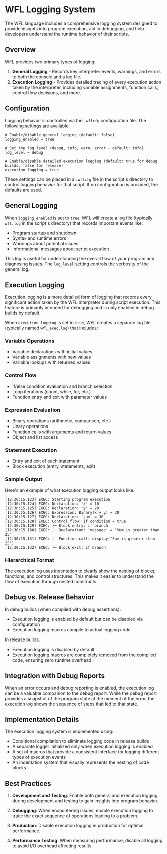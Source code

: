 # WFL Logging System

The WFL language includes a comprehensive logging system designed to provide insights into program execution, aid in debugging, and help developers understand the runtime behavior of their scripts.

## Overview

WFL provides two primary types of logging:

1. **General Logging** - Records key interpreter events, warnings, and errors to both the console and a log file.
2. **Execution Logging** - Provides detailed tracing of every execution action taken by the interpreter, including variable assignments, function calls, control flow decisions, and more.

## Configuration

Logging behavior is controlled via the `.wflcfg` configuration file. The following settings are available:

```
# Enable/disable general logging (default: false)
logging_enabled = true

# Set the log level (debug, info, warn, error - default: info)
log_level = debug

# Enable/disable detailed execution logging (default: true for debug builds, false for release)
execution_logging = true
```

These settings can be placed in a `.wflcfg` file in the script's directory to control logging behavior for that script. If no configuration is provided, the defaults are used.

## General Logging

When `logging_enabled` is set to `true`, WFL will create a log file (typically `wfl.log` in the script's directory) that records important events like:

- Program startup and shutdown
- Syntax and runtime errors
- Warnings about potential issues
- Informational messages about script execution

This log is useful for understanding the overall flow of your program and diagnosing issues. The `log_level` setting controls the verbosity of the general log.

## Execution Logging

Execution logging is a more detailed form of logging that records every significant action taken by the WFL interpreter during script execution. This feature is primarily intended for debugging and is only enabled in debug builds by default.

When `execution_logging` is set to `true`, WFL creates a separate log file (typically named `wfl_exec.log`) that includes:

### Variable Operations
- Variable declarations with initial values
- Variable assignments with new values
- Variable lookups with returned values

### Control Flow
- If/else condition evaluation and branch selection
- Loop iterations (count, while, for, etc.)
- Function entry and exit with parameter values

### Expression Evaluation
- Binary operations (arithmetic, comparison, etc.)
- Unary operations
- Function calls with arguments and return values
- Object and list access

### Statement Execution
- Entry and exit of each statement
- Block execution (entry, statements, exit)

### Sample Output

Here's an example of what execution logging output looks like:

```
[12:30:15.123] EXEC: Starting program execution
[12:30:15.124] EXEC: Declaration: 'x' = 10
[12:30:15.125] EXEC: Declaration: 'y' = 20
[12:30:15.126] EXEC: Expression: Binary(x + y) = 30
[12:30:15.127] EXEC: Declaration: 'sum' = 30
[12:30:15.128] EXEC: Control flow: if condition = true
[12:30:15.129] EXEC: ┌─ Block entry: if branch
[12:30:15.130] EXEC: │  Declaration: 'message' = "Sum is greater than 25"
[12:30:15.131] EXEC: │  Function call: display("Sum is greater than 25")
[12:30:15.132] EXEC: └─ Block exit: if branch
```

### Hierarchical Format

The execution log uses indentation to clearly show the nesting of blocks, functions, and control structures. This makes it easier to understand the flow of execution through nested constructs.

## Debug vs. Release Behavior

In debug builds (when compiled with debug assertions):
- Execution logging is enabled by default but can be disabled via configuration
- Execution logging macros compile to actual logging code

In release builds:
- Execution logging is disabled by default
- Execution logging macros are completely removed from the compiled code, ensuring zero runtime overhead

## Integration with Debug Reports

When an error occurs and debug reporting is enabled, the execution log can be a valuable companion to the debug report. While the debug report provides a snapshot of the program state at the moment of the error, the execution log shows the sequence of steps that led to that state.

## Implementation Details

The execution logging system is implemented using:

- Conditional compilation to eliminate logging code in release builds
- A separate logger initialized only when execution logging is enabled
- A set of macros that provide a consistent interface for logging different types of execution events
- An indentation system that visually represents the nesting of code blocks

## Best Practices

1. **Development and Testing**: Enable both general and execution logging during development and testing to gain insights into program behavior.

2. **Debugging**: When encountering issues, enable execution logging to trace the exact sequence of operations leading to a problem.

3. **Production**: Disable execution logging in production for optimal performance.

4. **Performance Testing**: When measuring performance, disable all logging to avoid I/O overhead affecting results.
